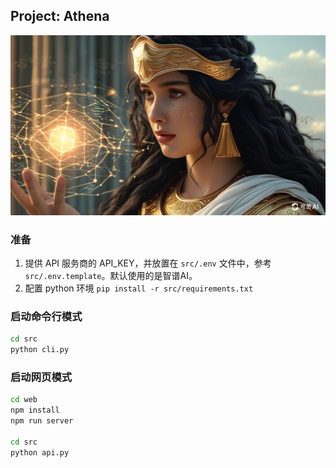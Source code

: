 ## Project: Athena

![home](web/public/home.png)

### 准备

1. 提供 API 服务商的 API_KEY，并放置在 `src/.env` 文件中，参考 `src/.env.template`。默认使用的是智谱AI。
2. 配置 python 环境 `pip install -r src/requirements.txt`


### 启动命令行模式

```bash
cd src
python cli.py
```

### 启动网页模式

```bash
cd web
npm install
npm run server

cd src
python api.py
```

